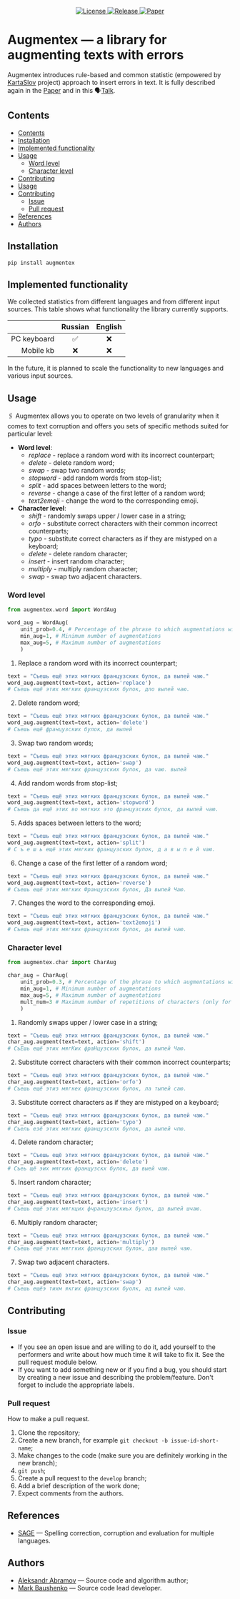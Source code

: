 <p align="center">
    <a href="https://github.com/ai-forever/augmentex/blob/main/LICENSE">
    <img alt="License" src="https://img.shields.io/badge/License-MIT-yellow.svg">
    </a>
    <a href="https://github.com/ai-forever/augmentex/releases">
    <img alt="Release" src="https://img.shields.io/badge/release-v1.0.0-blue">
    </a>
    <a href="https://arxiv.org/abs/2308.09435">
    <img alt="Paper" src="https://img.shields.io/badge/arXiv-2308.09435-red">
    </a>
<!--     <a href="https://github.com/ai-forever/augmentex/issues">
    <img alt="Issues" src="https://img.shields.io/github/issues/ai-forever/augmentex-green">
    </a> -->
</p>

# Augmentex — a library for augmenting texts with errors
Augmentex introduces rule-based and common statistic (empowered by [KartaSlov](https://kartaslov.ru) project) 
approach to insert errors in text. It is fully described again in the [Paper](https://www.dialog-21.ru/media/5914/martynovnplusetal056.pdf)
and in this 🗣️[Talk](https://youtu.be/yFfkV0Qjuu0?si=XmKfocCSLnKihxS_).

## Contents
- [Contents](#contents)
- [Installation](#installation)
- [Implemented functionality](#implemented-functionality)
- [Usage](#usage)
    - [Word level](#word-level)
    - [Character level](#character-level)
- [Contributing](#contributing)
- [Usage](#usage)
- [Contributing](#contributing)
    - [Issue](#issue)
    - [Pull request](#pull-request)
- [References](#references)
- [Authors](#authors)

## Installation
```commandline
pip install augmentex
```

## Implemented functionality
We collected statistics from different languages and from different input sources. This table shows what functionality the library currently supports.

|             | Russian     | English     |
| -----------:|:-----------:|:-----------:|
| PC keyboard |      ✅     |      ❌     |
| Mobile kb   |      ❌     |      ❌     |

In the future, it is planned to scale the functionality to new languages and various input sources.

## Usage
🖇️ Augmentex allows you to operate on two levels of granularity when it comes to text corruption and offers you sets of 
specific methods suited for particular level:
- **Word level**:
  - _replace_ - replace a random word with its incorrect counterpart;
  - _delete_ - delete random word;
  - _swap_ - swap two random words;
  - _stopword_ - add random words from stop-list;
  - _split_ - add spaces between letters to the word;
  - _reverse_ - change a case of the first letter of a random word;
  - _text2emoji_ - change the word to the corresponding emoji.
- **Character level**:
  - _shift_ - randomly swaps upper / lower case in a string;
  - _orfo_ - substitute correct characters with their common incorrect counterparts;
  - _typo_ - substitute correct characters as if they are mistyped on a keyboard;
  - _delete_ - delete random character;
  - _insert_ - insert random character;
  - _multiply_ - multiply random character;
  - _swap_ - swap two adjacent characters.

### **Word level**
```python
from augmentex.word import WordAug

word_aug = WordAug(
    unit_prob=0.4, # Percentage of the phrase to which augmentations will be applied
    min_aug=1, # Minimum number of augmentations
    max_aug=5, # Maximum number of augmentations
    )
```

1. Replace a random word with its incorrect counterpart;
```python
text = "Съешь ещё этих мягких французских булок, да выпей чаю."
word_aug.augment(text=text, action='replace')
# Съешь ещё этих мягких французских булок, дло выпей чаю.
```

2. Delete random word;
```python
text = "Съешь ещё этих мягких французских булок, да выпей чаю."
word_aug.augment(text=text, action='delete')
# Съешь ещё французских булок, да выпей
```

3. Swap two random words;
```python
text = "Съешь ещё этих мягких французских булок, да выпей чаю."
word_aug.augment(text=text, action='swap')
# Съешь ещё этих мягких французских булок, да чаю. выпей
```

4. Add random words from stop-list;
```python
text = "Съешь ещё этих мягких французских булок, да выпей чаю."
word_aug.augment(text=text, action='stopword')
# Съешь да ещё этих во мягких это французских булок, да выпей чаю.
```

5. Adds spaces between letters to the word;
```python
text = "Съешь ещё этих мягких французских булок, да выпей чаю."
word_aug.augment(text=text, action='split')
# С ъ е ш ь ещё этих мягких французских булок, д а в ы п е й чаю.
```

6. Change a case of the first letter of a random word;
```python
text = "Съешь ещё этих мягких французских булок, да выпей чаю."
word_aug.augment(text=text, action='reverse')
# Съешь ещё этих мягких Французских булок, Да выпей Чаю.
```

7. Changes the word to the corresponding emoji.
```python
text = "Съешь ещё этих мягких французских булок, да выпей чаю."
word_aug.augment(text=text, action='text2emoji')
# Съешь ещё этих мягких французских булок, да выпей чаю.
```

### **Character level**
```python
from augmentex.char import CharAug

char_aug = CharAug(
    unit_prob=0.3, # Percentage of the phrase to which augmentations will be applied
    min_aug=1, # Minimum number of augmentations
    max_aug=5, # Maximum number of augmentations
    mult_num=3 # Maximum number of repetitions of characters (only for the multiply method)
    )
```

1. Randomly swaps upper / lower case in a string;
```python
text = "Съешь ещё этих мягких французских булок, да выпей чаю."
char_aug.augment(text=text, action='shift')
# СъЕшь ещё этих мягКих фраНцузских булок, да выпей Чаю.
```

2. Substitute correct characters with their common incorrect counterparts;
```python
text = "Съешь ещё этих мягких французских булок, да выпей чаю."
char_aug.augment(text=text, action='orfo')
# Съешь ещё этиз мягкех французских булок, ла тыпей саю.
```

3. Substitute correct characters as if they are mistyped on a keyboard;
```python
text = "Съешь ещё этих мягких французских булок, да выпей чаю."
char_aug.augment(text=text, action='typo')
# Съель езё этих мягких французскпх булок, да аыпей чпю.
```

4. Delete random character;
```python
text = "Съешь ещё этих мягких французских булок, да выпей чаю."
char_aug.augment(text=text, action='delete')
# Съеь щё эих мягких французскх булок, да выей чаю.
```

5. Insert random character;
```python
text = "Съешь ещё этих мягких французских булок, да выпей чаю."
char_aug.augment(text=text, action='insert')
# Съешь ещё этих мягкцих фчранцэузскиьх булок, да выпей шчаю.
```

6. Multiply random character;
```python
text = "Съешь ещё этих мягких французских булок, да выпей чаю."
char_aug.augment(text=text, action='multiply')
# Съешь ещё этих мяггких французских булок, даа выпей чаю.
```

7. Swap two adjacent characters.
```python
text = "Съешь ещё этих мягких французских булок, да выпей чаю."
char_aug.augment(text=text, action='swap')
# Съешь ещёэ тихм якгих французских буолк, ад выпей чаю.
```

## Contributing
### Issue
- If you see an open issue and are willing to do it, add yourself to the performers and write about how much time it will take to fix it. See the pull request module below.
- If you want to add something new or if you find a bug, you should start by creating a new issue and describing the problem/feature. Don't forget to include the appropriate labels.

### Pull request
How to make a pull request.
1. Clone the repository;
2. Create a new branch, for example `git checkout -b issue-id-short-name`;
3. Make changes to the code (make sure you are definitely working in the new branch);
4. `git push`;
5. Create a pull request to the `develop` branch;
6. Add a brief description of the work done;
7. Expect comments from the authors.

## References
- [SAGE](https://github.com/ai-forever/sage) — Spelling correction, corruption and evaluation for multiple languages.

## Authors
- [Aleksandr Abramov](https://github.com/Ab1992ao) — Source code and algorithm author;
- [Mark Baushenko](https://github.com/e0xextazy) — Source code lead developer.
